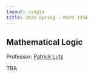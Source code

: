 ```yaml
---
layout: single
title: 2025 Spring - Math 125A
---
```



## Mathematical Logic

Professor: [Patrick Lutz](https://math.berkeley.edu/~pglutz/)

TBA
